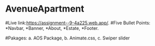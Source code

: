 # AvenueApartment
#Live link:https://assignment--9-4a225.web.app/.
#Five Bullet Points:
*Navbar,
*Banner,
*About,
*Estate,
*Footer.

#Pakages:
a. AOS Package,
b. Animate.css,
c. Swiper slider


